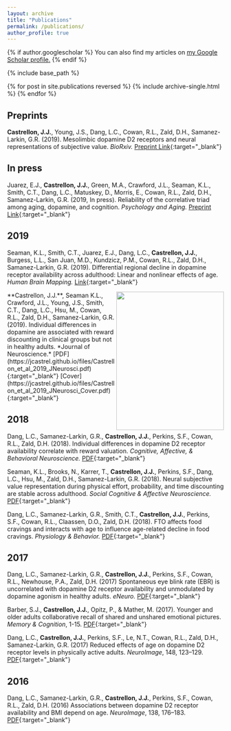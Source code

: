 ```yaml
---
layout: archive
title: "Publications"
permalink: /publications/
author_profile: true
---
```


{% if author.googlescholar %}
  You can also find my articles on <u><a href="{{author.googlescholar}}">my Google Scholar profile</a>.</u>
{% endif %}

{% include base_path %}

{% for post in site.publications reversed %}
  {% include archive-single.html %}
{% endfor %}


## Preprints
**Castrellon, J.J.**, Young, J.S., Dang, L.C., Cowan, R.L., Zald, D.H., Samanez-Larkin, G.R. (2019). Mesolimbic dopamine D2 receptors and neural representations of subjective value. *BioRxiv.* [Preprint Link](https://www.biorxiv.org/content/10.1101/718858v1){:target="_blank"}


## In press
Juarez, E.J., **Castrellon, J.J.**, Green, M.A., Crawford, J.L., Seaman, K.L., Smith, C.T., Dang, L.C., Matuskey, D., Morris, E., Cowan, R.L., Zald, D.H., Samanez-Larkin, G.R. (2019, In press). Reliability of the correlative triad among aging, dopamine, and cognition. *Psychology and Aging.* [Preprint Link](https://www.biorxiv.org/content/10.1101/494765v3){:target="_blank"}

## 2019
Seaman, K.L., Smith, C.T., Juarez, E.J., Dang, L.C., **Castrellon, J.J.**, Burgess, L.L., San Juan, M.D., Kundzicz, P.M., Cowan, R.L., Zald, D.H., Samanez-Larkin, G.R. (2019). Differential regional decline in dopamine receptor availability across adulthood: Linear and nonlinear effects of age. *Human Brain Mapping.* [Link](https://onlinelibrary.wiley.com/doi/10.1002/hbm.24585){:target="_blank"}

<img align="right" width="250" height="321" src="https://jcastrel.github.io/files/Castrellon_et_al_2019_JNeurosci_Cover.jpg">
**Castrellon, J.J.**, Seaman K.L., Crawford, J.L., Young, J.S., Smith, C.T., Dang, L.C., Hsu, M., Cowan, R.L., Zald, D.H., Samanez-Larkin, G.R. (2019). Individual differences in dopamine are associated with reward discounting in clinical groups but not in healthy adults. *Journal of Neuroscience.* [PDF](https://jcastrel.github.io/files/Castrellon_et_al_2019_JNeurosci.pdf){:target="_blank"} [Cover](https://jcastrel.github.io/files/Castrellon_et_al_2019_JNeurosci_Cover.pdf){:target="_blank"} 


## 2018
Dang, L.C., Samanez-Larkin, G.R., **Castrellon, J.J.**, Perkins, S.F., Cowan, R.L., Zald, D.H. (2018). Individual differences in dopamine D2 receptor availability correlate with reward valuation. *Cognitive, Affective, & Behavioral Neuroscience.* [PDF](https://jcastrel.github.io/files/Dang_et_al_2018_CABN.pdf){:target="_blank"}

Seaman, K.L., Brooks, N., Karrer, T., **Castrellon, J.J.**, Perkins, S.F., Dang, L.C., Hsu, M., Zald, D.H., Samanez-Larkin, G.R. (2018). Neural subjective value representation during physical effort, probability, and time discounting are stable across adulthood. *Social Cognitive & Affective Neuroscience.* [PDF](https://jcastrel.github.io/files/Seaman_et_al_2018_SCAN.pdf){:target="_blank"}

Dang, L.C., Samanez-Larkin, G.R., Smith, C.T., **Castrellon, J.J.**, Perkins, S.F., Cowan, R.L., Claassen, D.O., Zald, D.H. (2018). FTO affects food cravings and interacts with age to influence age-related decline in food cravings. *Physiology & Behavior.* [PDF](https://jcastrel.github.io/files/Dang_et_al_2017_PB.pdf){:target="_blank"}

## 2017
Dang, L.C., Samanez-Larkin, G.R., **Castrellon, J.J.**, Perkins, S.F., Cowan, R.L., Newhouse, P.A., Zald, D.H. (2017) Spontaneous eye blink rate (EBR) is uncorrelated with dopamine D2 receptor availability and unmodulated by dopamine agonism in healthy adults. *eNeuro.* [PDF](https://jcastrel.github.io/files/Dang_et_al_2017_eNeuro.pdf){:target="_blank"}

Barber, S.J., **Castrellon, J.J.**, Opitz, P., & Mather, M. (2017). Younger and older adults collaborative recall of shared and unshared emotional pictures. *Memory & Cognition*, 1-15. [PDF](https://jcastrel.github.io/files/Barber_et_al_2017_MemCog.pdf){:target="_blank"}

Dang, L.C., **Castrellon, J.J.**, Perkins, S.F., Le, N.T., Cowan, R.L., Zald, D.H., Samanez-Larkin, G.R. (2017) Reduced effects of age on dopamine D2 receptor levels in physically active adults. *NeuroImage*, 148, 123–129. [PDF](https://jcastrel.github.io/files/Dang_et_al_2017_NI.pdf){:target="_blank"}

## 2016
Dang, L.C., Samanez-Larkin, G.R., **Castrellon, J.J.**, Perkins, S.F., Cowan, R.L., Zald, D.H. (2016) Associations between dopamine D2 receptor availability and BMI depend on age. *NeuroImage*,  138, 176–183. [PDF](https://jcastrel.github.io/files/Dang_et_al_2016_NI.pdf){:target="_blank"}


